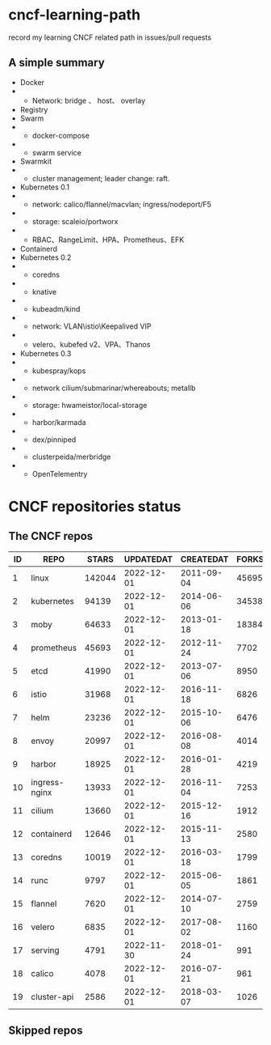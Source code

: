 # cncf-learning-path
record my learning CNCF related path in issues/pull requests

## A simple summary
- Docker
- - Network: bridge 、 host、 overlay
- Registry
- Swarm
- - docker-compose
- - swarm service
- Swarmkit
- - cluster management; leader change: raft.
- Kubernetes 0.1
- - network: calico/flannel/macvlan; ingress/nodeport/F5
- - storage: scaleio/portworx
- - RBAC、RangeLimit、HPA、Prometheus、EFK
- Containerd
- Kubernetes 0.2
- - coredns
- - knative
- - kubeadm/kind
- - network: VLAN\istio\Keepalived VIP
- - velero、kubefed v2、VPA、Thanos
- Kubernetes 0.3
- - kubespray/kops
- - network cilium/submarinar/whereabouts; metallb
- - storage: hwameistor/local-storage
- - harbor/karmada
- - dex/pinniped
- - clusterpeida/merbridge
- - OpenTelementry

# CNCF repositories status
<!--START_SECTION:github_repos-->
## The CNCF repos
| ID |     REPO      | STARS  | UPDATEDAT  | CREATEDAT  | FORKSCOUNT |
|----|---------------|--------|------------|------------|------------|
|  1 | linux         | 142044 | 2022-12-01 | 2011-09-04 |      45695 |
|  2 | kubernetes    |  94139 | 2022-12-01 | 2014-06-06 |      34538 |
|  3 | moby          |  64633 | 2022-12-01 | 2013-01-18 |      18384 |
|  4 | prometheus    |  45693 | 2022-12-01 | 2012-11-24 |       7702 |
|  5 | etcd          |  41990 | 2022-12-01 | 2013-07-06 |       8950 |
|  6 | istio         |  31968 | 2022-12-01 | 2016-11-18 |       6826 |
|  7 | helm          |  23236 | 2022-12-01 | 2015-10-06 |       6476 |
|  8 | envoy         |  20997 | 2022-12-01 | 2016-08-08 |       4014 |
|  9 | harbor        |  18925 | 2022-12-01 | 2016-01-28 |       4219 |
| 10 | ingress-nginx |  13933 | 2022-12-01 | 2016-11-04 |       7253 |
| 11 | cilium        |  13660 | 2022-12-01 | 2015-12-16 |       1912 |
| 12 | containerd    |  12646 | 2022-12-01 | 2015-11-13 |       2580 |
| 13 | coredns       |  10019 | 2022-12-01 | 2016-03-18 |       1799 |
| 14 | runc          |   9797 | 2022-12-01 | 2015-06-05 |       1861 |
| 15 | flannel       |   7620 | 2022-12-01 | 2014-07-10 |       2759 |
| 16 | velero        |   6835 | 2022-12-01 | 2017-08-02 |       1160 |
| 17 | serving       |   4791 | 2022-11-30 | 2018-01-24 |        991 |
| 18 | calico        |   4078 | 2022-12-01 | 2016-07-21 |        961 |
| 19 | cluster-api   |   2586 | 2022-12-01 | 2018-03-07 |       1026 |



## Skipped repos
<!--END_SECTION:github_repos-->
